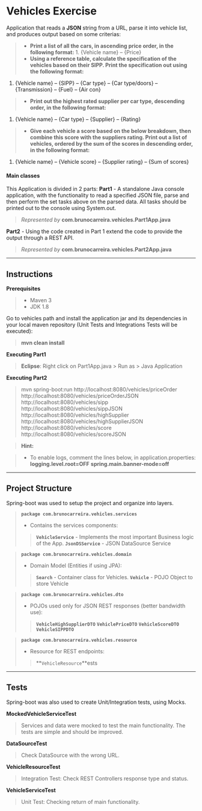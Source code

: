 Vehicles Exercise
===================


Application that reads a **JSON** string from a URL, parse it into vehicle list, and produces output based on some criterias:
> - **Print a list of all the cars, in ascending price order, in the following format:**
	1. {Vehicle name} – {Price}
> - **Using a reference table, calculate the specification of the vehicles based on their SIPP. Print the specification out using the following format:**
1. {Vehicle name} – {SIPP} – {Car type} – {Car type/doors} – {Transmission} – {Fuel} – {Air con}
> - **Print out the highest rated supplier per car type, descending order, in the following format:**
1. {Vehicle name} – {Car type} – {Supplier} – {Rating}
> - **Give each vehicle a score based on the below breakdown, then combine this score with the suppliers rating. Print out a list of vehicles, ordered by the sum of the scores in descending order, in the following format:**
1. {Vehicle name} – {Vehicle score} – {Supplier rating} – {Sum of scores}

#### <i class="icon-refresh"></i> Main classes
This Application is divided in 2 parts:
**Part1** - A standalone Java console application, with the functionality to read a specified JSON file, parse and then perform the set tasks above on the parsed data. All tasks should be printed out to the console using System.out.
> *Represented by* **com.brunocarreira.vehicles.Part1App.java**

**Part2** - Using the code created in Part 1 extend the code to provide the output through a REST API.
> *Represented by* **com.brunocarreira.vehicles.Part2App.java**

----------


Instructions
-------------

**Prerequisites** 
> - Maven 3
> - JDK 1.8

Go to vehicles path and install the application jar and its dependencies in your local maven repository (Unit Tests and Integrations Tests will be executed):
> **mvn clean install**

**Executing Part1** 

> **Eclipse**: Right click on Part1App.java > Run as > Java Application


**Executing Part2** 

> mvn spring-boot:run
> http://localhost:8080/vehicles/priceOrder 
> http://localhost:8080/vehicles/priceOrderJSON
> http://localhost:8080/vehicles/sipp
> http://localhost:8080/vehicles/sippJSON
> http://localhost:8080/vehicles/highSupplier
> http://localhost:8080/vehicles/highSupplierJSON
> http://localhost:8080/vehicles/score
> http://localhost:8080/vehicles/scoreJSON

> **Hint:**

> - To enable logs, comment the lines below, in application.properties:
**logging.level.root=OFF**
**spring.main.banner-mode=off**

----------


Project Structure
-------------------

Spring-boot was used to setup the project and organize into layers.

> **```package com.brunocarreira.vehicles.services```**
> - Contains the services components:
> > **```VehicleService```** - Implements the most important Business logic of the App.
> > **```JsonDSService```** - JSON DataSource Service


> **```package com.brunocarreira.vehicles.domain```**
> - Domain Model (Entities if using JPA):
> > **```Search```** - Container class for Vehicles.
> > **```Vehicle```** - POJO Object to store Vehicle


> **```package com.brunocarreira.vehicles.dto```**
> - POJOs used only for JSON REST responses (better bandwidth use):
> > **```VehicleHighSupplierDTO```**
> > **```VehiclePriceDTO```**
> > **```VehicleScoreDTO```**
> > **```VehicleSIPPDTO```**

> **```package com.brunocarreira.vehicles.resource```**
> - Resource for REST endpoints:
> > **```VehicleResource```**ests


----------


Tests
-------------------

Spring-boot was also used to create Unit/Integration tests, using Mocks.

**MockedVehicleServiceTest** 
> Services and data were mocked to test the main functionality. The tests are simple and should be improved.

**DataSourceTest** 
> Check DataSource with the wrong URL.

**VehicleResourceTest** 
> Integration Test: Check REST Controllers response type and status.

**VehicleServiceTest** 
> Unit Test: Checking return of main functionality.
